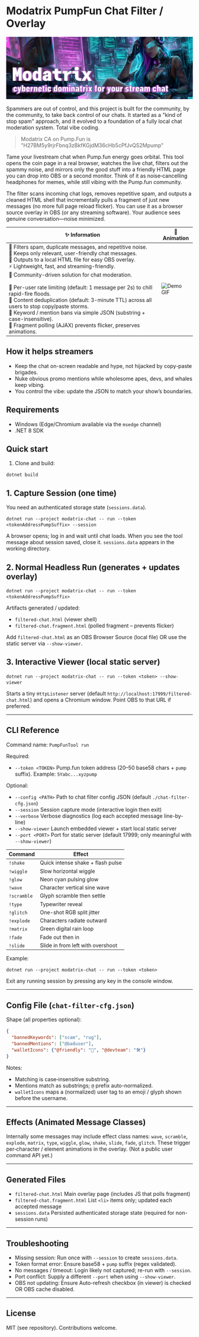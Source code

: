 ﻿# Modatrix PumpFun Chat Filter / Overlay

![Demo GIF](./banner.jpg)

Spammers are out of control, and this project is built for the community, by the community, to take back control of our chats.
It started as a "kind of stop spam" approach, and it evolved to a foundation of a fully local chat moderation system.
Total vibe coding.

> Modatrix CA on Pump.Fun is "H27BM5y9rjrFbnq3zBkfKGjdM36cHb5cPfJvQS2Mpump"

Tame your livestream chat when Pump.fun energy goes orbital. This tool opens the coin page in a real browser, watches the live chat, filters out the spammy noise, and mirrors only the good stuff into a friendly HTML page you can drop into OBS or a second monitor. Think of it as noise‑cancelling headphones for memes, while still vibing with the Pump.fun community.

The filter scans incoming chat logs, removes repetitive spam, and outputs a cleaned HTML shell that incrementally pulls a fragment of just new messages (no more full page reload flicker). You can use it as a browser source overlay in OBS (or any streaming software). Your audience sees genuine conversation—noise minimized.

| ✨ Information | 🧾 Animation |
|---------|---------|
| 🚫 Filters spam, duplicate messages, and repetitive noise. <br> 👤 Keeps only relevant, user-friendly chat messages. <br> 📂 Outputs to a local HTML file for easy OBS overlay. <br> ⚡ Lightweight, fast, and streaming-friendly. <br> 🤝 Community-driven solution for chat moderation. <br><br> 🔸 Per-user rate limiting (default: 1 message per 2s) to chill rapid-fire floods. <br> 🔸 Content deduplication (default: 3-minute TTL) across all users to stop copy/paste storms. <br> 🔸 Keyword / mention bans via simple JSON (substring + case-insensitive). <br> 🔸 Fragment polling (AJAX) prevents flicker, preserves animations. | ![Demo GIF](./animated-char.gif)

## How it helps streamers
- Keep the chat on-screen readable and hype, not hijacked by copy-paste brigades.
- Nuke obvious promo mentions while wholesome apes, devs, and whales keep vibing.
- You control the vibe: update the JSON to match your show’s boundaries.

## Requirements
- Windows (Edge/Chromium available via the `msedge` channel)
- .NET 8 SDK

## Quick start
1. Clone and build:
```
dotnet build
```

## 1. Capture Session (one time)
You need an authenticated storage state (`sessions.data`).
```
dotnet run --project modatrix-chat -- run --token <tokenAddressPumpSuffix> --session
```
A browser opens; log in and wait until chat loads. When you see the tool message about session saved, close it. `sessions.data` appears in the working directory.

## 2. Normal Headless Run (generates + updates overlay)
```
dotnet run --project modatrix-chat -- run --token <tokenAddressPumpSuffix>
```
Artifacts generated / updated:
- `filtered-chat.html` (viewer shell)
- `filtered-chat.fragment.html` (polled fragment – prevents flicker)

Add `filtered-chat.html` as an OBS Browser Source (local file) OR use the static server via `--show-viewer`.

## 3. Interactive Viewer (local static server)
```
dotnet run --project modatrix-chat -- run --token <token> --show-viewer
```
Starts a tiny `HttpListener` server (default `http://localhost:17999/filtered-chat.html`) and opens a Chromium window. Point OBS to that URL if preferred.

---
## CLI Reference
Command name: `PumpFunTool run`

Required:
- `--token <TOKEN>`  Pump.fun token address (20–50 base58 chars + `pump` suffix). Example: `5Yabc...xyzpump`

Optional:
- `--config <PATH>`  Path to chat filter config JSON (default `./chat-filter-cfg.json`)
- `--session`        Session capture mode (interactive login then exit)
- `--verbose`        Verbose diagnostics (log each accepted message line-by-line)
- `--show-viewer`    Launch embedded viewer + start local static server
- `--port <PORT>`    Port for static server (default 17999; only meaningful with `--show-viewer`)

| Command | Effect |
|---------|--------|
| `!shake` | Quick intense shake + flash pulse |
| `!wiggle` | Slow horizontal wiggle |
| `!glow` | Neon cyan pulsing glow |
| `!wave` | Character vertical sine wave |
| `!scramble` | Glyph scramble then settle |
| `!type` | Typewriter reveal |
| `!glitch` | One-shot RGB split jitter |
| `!explode` | Characters radiate outward |
| `!matrix` | Green digital rain loop |
| `!fade` | Fade out then in |
| `!slide` | Slide in from left with overshoot |

Example:
```
dotnet run --project modatrix-chat -- run --token <token>
```
Exit any running session by pressing any key in the console window.

---
## Config File (`chat-filter-cfg.json`)
Shape (all properties optional):
```json
{
  "bannedKeywords": ["scam", "rug"],
  "bannedMentions": ["@baduser"],
  "walletIcons": {"@friendly": "🤝", "@devteam": "🛠️"}
}
```
Notes:
- Matching is case‑insensitive substring.
- Mentions match as substrings; `@` prefix auto-normalized.
- `walletIcons` maps a (normalized) user tag to an emoji / glyph shown before the username.

---
## Effects (Animated Message Classes)
Internally some messages may include effect class names: `wave`, `scramble`, `explode`, `matrix`, `type`, `wiggle`, `glow`, `shake`, `slide`, `fade`, `glitch`. These trigger per‑character / element animations in the overlay. (Not a public user command API yet.)

---
## Generated Files
- `filtered-chat.html`  Main overlay page (includes JS that polls fragment)
- `filtered-chat.fragment.html`  List `<li>` items only; updated each accepted message
- `sessions.data`  Persisted authenticated storage state (required for non-session runs)

---
## Troubleshooting
- Missing session: Run once with `--session` to create `sessions.data`.
- Token format error: Ensure base58 + `pump` suffix (regex validated).
- No messages / timeout: Login likely not captured; re-run with `--session`.
- Port conflict: Supply a different `--port` when using `--show-viewer`.
- OBS not updating: Ensure Auto-refresh checkbox (in viewer) is checked OR OBS cache disabled.

---
## License
MIT (see repository). Contributions welcome.
